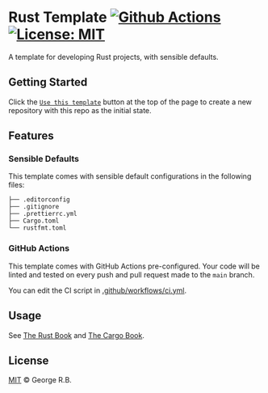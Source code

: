 # Rust Template [![Github Actions][gha-badge]][gha] [![License: MIT][license-badge]][license]

[gha]: https://github.com/eattherichs/rust-template/actions
[gha-badge]: https://github.com/eattherichs/rust-template/actions/workflows/ci.yml/badge.svg
[license]: https://opensource.org/licenses/MIT
[license-badge]: https://img.shields.io/badge/License-MIT-blue.svg

A template for developing Rust projects, with sensible defaults.

## Getting Started

Click the [`Use this template`](https://github.com/eattherichs/rust-template/generate) button at the top of the page to
create a new repository with this repo as the initial state.

## Features

### Sensible Defaults

This template comes with sensible default configurations in the following files:

```text
├── .editorconfig
├── .gitignore
├── .prettierrc.yml
├── Cargo.toml
└── rustfmt.toml
```

### GitHub Actions

This template comes with GitHub Actions pre-configured. Your code will be linted and tested on every push and pull
request made to the `main` branch.

You can edit the CI script in [.github/workflows/ci.yml](./.github/workflows/ci.yml).

## Usage

See [The Rust Book](https://doc.rust-lang.org/book/) and [The Cargo Book](https://doc.rust-lang.org/cargo/index.html).

## License

[MIT](./LICENSE.md) © George R.B.
